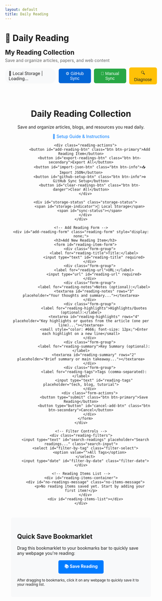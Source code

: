 ```yaml
---
layout: default
title: Daily Reading
---
```


# 📖 Daily Reading

<div style="display: flex; justify-content: space-between; align-items: center; margin-bottom: 20px; flex-wrap: wrap; gap: 10px;">
    <div>
        <h2 style="margin: 0;">My Reading Collection</h2>
        <p style="margin: 5px 0; color: #666;">Save and organize articles, papers, and web content</p>
    </div>
    <div style="display: flex; gap: 10px; align-items: center;">
        <div style="padding: 8px 12px; background: #f8f9fa; border-radius: 20px; font-size: 14px;">
            <span id="storage-indicator">📱 Local Storage</span> | 
            <span id="sync-status">Loading...</span>
        </div>
        <button id="github-setup-btn" style="
            padding: 8px 16px;
            background: #0366d6;
            color: white;
            border: none;
            border-radius: 6px;
            cursor: pointer;
            font-size: 14px;
        ">⚙️ GitHub Sync</button>
        <button id="manual-sync-btn" style="
            padding: 8px 16px;
            background: #28a745;
            color: white;
            border: none;
            border-radius: 6px;
            cursor: pointer;
            font-size: 14px;
        ">🔄 Manual Sync</button>
        <button id="diagnose-btn" style="
            padding: 8px 16px;
            background: #ffc107;
            color: #212529;
            border: none;
            border-radius: 6px;
            cursor: pointer;
            font-size: 14px;
        ">🔍 Diagnose</button>
    </div>
</div>

<!-- Diagnostic Panel -->
<div id="diagnostic-panel" style="
    display: none;
    background: #f8f9fa;
    border: 1px solid #dee2e6;
    border-radius: 8px;
    padding: 20px;
    margin-bottom: 20px;
">
    <h3 style="margin-top: 0;">🔍 GitHub Sync Diagnostics</h3>
    <div id="diagnostic-results"></div>
    <div style="margin-top: 15px;">
        <button onclick="runDiagnostics()" style="
            padding: 10px 20px;
            background: #007bff;
            color: white;
            border: none;
            border-radius: 6px;
            cursor: pointer;
            margin-right: 10px;
        ">Run Diagnostics</button>
        <button onclick="createDataDirectory()" style="
            padding: 10px 20px;
            background: #28a745;
            color: white;
            border: none;
            border-radius: 6px;
            cursor: pointer;
            margin-right: 10px;
        ">Create _data Directory</button>
        <button onclick="forceSyncToGitHub()" style="
            padding: 10px 20px;
            background: #fd7e14;
            color: white;
            border: none;
            border-radius: 6px;
            cursor: pointer;
        ">Force Sync to GitHub</button>
    </div>
</div>

<div class="daily-reading-container">
    <div class="reading-header">
        <h1>Daily Reading Collection</h1>
        <p>Save and organize articles, blogs, and resources you read daily.</p>
        <p><a href="/daily-reading-setup/" style="color: #007bff; text-decoration: none;">📖 Setup Guide & Instructions</a></p>
        
        <div class="reading-actions">
            <button id="add-reading-btn" class="btn btn-primary">Add Reading Item</button>
            <button id="export-readings-btn" class="btn btn-secondary">Export All</button>
            <button id="import-json-btn" class="btn btn-info">📥 Import JSON</button>
            <button id="github-setup-btn" class="btn btn-info">⚙️ GitHub Sync Setup</button>
            <button id="clear-readings-btn" class="btn btn-danger">Clear All</button>
        </div>
        
        <div id="storage-status" class="storage-status">
            <span id="storage-indicator">📱 Local Storage</span>
            <span id="sync-status"></span>
        </div>
    </div>

    <!-- Add Reading Form -->
    <div id="add-reading-form" class="reading-form" style="display: none;">
        <h3>Add New Reading Item</h3>
        <form id="reading-item-form">
            <div class="form-group">
                <label for="reading-title">Title:</label>
                <input type="text" id="reading-title" required>
            </div>
            <div class="form-group">
                <label for="reading-url">URL:</label>
                <input type="url" id="reading-url" required>
            </div>
            <div class="form-group">
                <label for="reading-notes">Notes (optional):</label>
                <textarea id="reading-notes" rows="3" placeholder="Your thoughts and summary..."></textarea>
            </div>
            <div class="form-group">
                <label for="reading-highlights">Highlights/Quotes (optional):</label>
                <textarea id="reading-highlights" rows="4" placeholder="Key highlights or quotes from the article (one per line)..."></textarea>
                <small style="color: #666; font-size: 12px;">Enter each highlight on a new line</small>
            </div>
            <div class="form-group">
                <label for="reading-summary">Key Summary (optional):</label>
                <textarea id="reading-summary" rows="2" placeholder="Brief summary or main takeaway..."></textarea>
            </div>
            <div class="form-group">
                <label for="reading-tags">Tags (comma-separated):</label>
                <input type="text" id="reading-tags" placeholder="tech, blog, tutorial">
            </div>
            <div class="form-actions">
                <button type="submit" class="btn btn-primary">Save Reading</button>
                <button type="button" id="cancel-add-btn" class="btn btn-secondary">Cancel</button>
            </div>
        </form>
    </div>

    <!-- Filter Controls -->
    <div class="reading-filters">
        <input type="text" id="search-readings" placeholder="Search readings..." class="search-input">
        <select id="filter-by-tag" class="filter-select">
            <option value="">All Tags</option>
        </select>
        <input type="date" id="filter-by-date" class="filter-date">
    </div>

    <!-- Reading Items List -->
    <div id="reading-items-container">
        <div id="no-readings-message" class="no-items-message">
            <p>No reading items saved yet. Start by adding your first item!</p>
        </div>
        <div id="reading-items-list"></div>
    </div>
</div>

<!-- Bookmarklet Instructions -->
<div class="bookmarklet-section">
    <h2>Quick Save Bookmarklet</h2>
    <p>Drag this bookmarklet to your bookmarks bar to quickly save any webpage you're reading:</p>
    <div class="bookmarklet-container">
        <a href="javascript:(function(){var title=document.title;var url=window.location.href;var selectedText=window.getSelection().toString();var notes=selectedText||'';var blogUrl='{{ site.url }}{{ site.baseurl }}/daily-reading/';var data={title:title,url:url,notes:notes,timestamp:new Date().toISOString()};localStorage.setItem('pendingReading',JSON.stringify(data));alert('Reading item saved! Visit '+blogUrl+' to manage your readings.');})();" class="bookmarklet">📚 Save Reading</a>
    </div>
    <p><small>After dragging to bookmarks, click it on any webpage to quickly save it to your reading list.</small></p>
</div>

<style>
.daily-reading-container {
    max-width: 800px;
    margin: 0 auto;
    padding: 20px;
}

.reading-header {
    text-align: center;
    margin-bottom: 30px;
}

.reading-actions {
    margin: 20px 0;
}

.btn {
    padding: 10px 20px;
    border: none;
    border-radius: 5px;
    cursor: pointer;
    margin: 0 5px;
    text-decoration: none;
    display: inline-block;
}

.btn-primary {
    background-color: #007bff;
    color: white;
}

.btn-secondary {
    background-color: #6c757d;
    color: white;
}

.btn-danger {
    background-color: #dc3545;
    color: white;
}

.btn-info {
    background-color: #17a2b8;
    color: white;
}

.btn:hover {
    opacity: 0.8;
}

.reading-form {
    background: #f8f9fa;
    padding: 20px;
    border-radius: 5px;
    margin: 20px 0;
}

.form-group {
    margin-bottom: 15px;
}

.form-group label {
    display: block;
    margin-bottom: 5px;
    font-weight: bold;
}

.form-group input,
.form-group textarea {
    width: 100%;
    padding: 8px 12px;
    border: 1px solid #ddd;
    border-radius: 4px;
    box-sizing: border-box;
}

.form-actions {
    margin-top: 20px;
}

.reading-filters {
    display: flex;
    gap: 10px;
    margin: 20px 0;
    flex-wrap: wrap;
}

.search-input,
.filter-select,
.filter-date {
    padding: 8px 12px;
    border: 1px solid #ddd;
    border-radius: 4px;
    flex: 1;
    min-width: 200px;
}

.reading-item {
    background: white;
    border: 1px solid #ddd;
    border-radius: 5px;
    padding: 20px;
    margin: 15px 0;
    box-shadow: 0 2px 4px rgba(0,0,0,0.1);
}

.reading-item-header {
    display: flex;
    justify-content: between;
    align-items: flex-start;
    margin-bottom: 10px;
}

.reading-item-title {
    margin: 0 0 5px 0;
    color: #007bff;
}

.reading-item-url {
    color: #666;
    font-size: 0.9em;
    word-break: break-all;
}

.reading-item-meta {
    display: flex;
    justify-content: space-between;
    align-items: center;
    margin: 10px 0;
    font-size: 0.9em;
    color: #666;
}

.reading-item-notes {
    margin: 10px 0;
    padding: 10px;
    background: #f8f9fa;
    border-radius: 4px;
    font-style: italic;
}

.reading-item-summary {
    margin: 10px 0;
    padding: 10px;
    background: #e3f2fd;
    border-radius: 4px;
    border-left: 4px solid #2196f3;
}

.reading-item-highlights {
    margin: 10px 0;
    padding: 10px;
    background: #fff3e0;
    border-radius: 4px;
    border-left: 4px solid #ff9800;
}

.reading-item-highlights ul {
    margin: 8px 0 0 0;
    padding-left: 20px;
}

.reading-item-highlights li {
    margin: 6px 0;
    line-height: 1.4;
}

.reading-item-tags {
    margin: 10px 0;
}

.tag {
    display: inline-block;
    background: #e9ecef;
    color: #495057;
    padding: 2px 8px;
    border-radius: 12px;
    font-size: 0.8em;
    margin: 2px;
}

.reading-item-actions {
    text-align: right;
    margin-top: 10px;
}

.btn-small {
    padding: 5px 10px;
    font-size: 0.8em;
}

.no-items-message {
    text-align: center;
    color: #666;
    font-style: italic;
    margin: 40px 0;
}

.bookmarklet-section {
    margin-top: 40px;
    padding: 20px;
    background: #f8f9fa;
    border-radius: 5px;
}

.bookmarklet-container {
    text-align: center;
    margin: 15px 0;
}

.bookmarklet {
    display: inline-block;
    background: #007bff;
    color: white;
    padding: 10px 20px;
    text-decoration: none;
    border-radius: 5px;
    font-weight: bold;
}

.bookmarklet:hover {
    background: #0056b3;
    color: white;
}

.storage-status {
    text-align: center;
    margin: 15px 0;
    padding: 10px;
    background: #f8f9fa;
    border-radius: 5px;
    font-size: 0.9em;
}

.storage-status #storage-indicator {
    font-weight: bold;
    margin-right: 10px;
}

.storage-status #sync-status {
    color: #666;
    font-style: italic;
}

@media (max-width: 768px) {
    .reading-filters {
        flex-direction: column;
    }
    
    .search-input,
    .filter-select,
    .filter-date {
        min-width: auto;
    }
    
    .reading-item-header {
        flex-direction: column;
    }
    
    .reading-item-meta {
        flex-direction: column;
        align-items: flex-start;
        gap: 5px;
    }
}
</style>

<script src="{{ '/assets/js/github-storage.js' | relative_url }}"></script>

<script>
class DailyReadingManager {
    constructor() {
        this.storageKey = 'dailyReadings';
        this.init();
    }

    init() {
        this.loadReadings();
        this.attachEventListeners();
        this.loadPendingReading();
        this.updateTagFilter();
    }

    attachEventListeners() {
        document.getElementById('add-reading-btn').addEventListener('click', () => this.showAddForm());
        document.getElementById('cancel-add-btn').addEventListener('click', () => this.hideAddForm());
        document.getElementById('reading-item-form').addEventListener('submit', (e) => this.handleAddReading(e));
        document.getElementById('export-readings-btn').addEventListener('click', () => this.exportReadings());
        document.getElementById('import-json-btn').addEventListener('click', () => this.showImportModal());
        document.getElementById('clear-readings-btn').addEventListener('click', () => this.clearReadings());
        
        document.getElementById('search-readings').addEventListener('input', () => this.filterReadings());
        document.getElementById('filter-by-tag').addEventListener('change', () => this.filterReadings());
        document.getElementById('filter-by-date').addEventListener('change', () => this.filterReadings());
    }

    showAddForm() {
        document.getElementById('add-reading-form').style.display = 'block';
        document.getElementById('reading-title').focus();
    }

    hideAddForm() {
        document.getElementById('add-reading-form').style.display = 'none';
        this.clearForm();
    }

    clearForm() {
        document.getElementById('reading-item-form').reset();
        document.getElementById('reading-highlights').value = '';
        document.getElementById('reading-summary').value = '';
    }

    handleAddReading(e) {
        e.preventDefault();
        
        const title = document.getElementById('reading-title').value;
        const url = document.getElementById('reading-url').value;
        const notes = document.getElementById('reading-notes').value;
        const highlightsText = document.getElementById('reading-highlights').value;
        const summary = document.getElementById('reading-summary').value;
        const tags = document.getElementById('reading-tags').value
            .split(',')
            .map(tag => tag.trim())
            .filter(tag => tag.length > 0);

        // Process highlights - split by lines and clean up
        const highlights = highlightsText
            .split('\n')
            .map(line => line.trim())
            .filter(line => line.length > 0);

        const reading = {
            id: Date.now().toString() + Math.random().toString(36).substr(2, 9),
            title,
            url,
            notes,
            highlights,
            summary,
            tags,
            timestamp: new Date().toISOString(),
            date: new Date().toLocaleDateString('en-US', { 
                year: 'numeric', 
                month: 'short', 
                day: 'numeric',
                hour: 'numeric',
                minute: '2-digit'
            }),
            dateAdded: new Date().toLocaleDateString()
        };

        this.addReading(reading);
        this.hideAddForm();
    }

    addReading(reading) {
        const readings = this.getReadings();
        readings.unshift(reading);
        this.saveReadings(readings);
        this.loadReadings();
        this.updateTagFilter();
    }

    getReadings() {
        const stored = localStorage.getItem(this.storageKey);
        return stored ? JSON.parse(stored) : [];
    }

    saveReadings(readings) {
        localStorage.setItem(this.storageKey, JSON.stringify(readings));
    }

    loadReadings() {
        const readings = this.getReadings();
        this.displayReadings(readings);
    }

    loadPendingReading() {
        const pending = localStorage.getItem('pendingReading');
        if (pending) {
            const reading = JSON.parse(pending);
            document.getElementById('reading-title').value = reading.title || '';
            document.getElementById('reading-url').value = reading.url || '';
            document.getElementById('reading-notes').value = reading.notes || '';
            this.showAddForm();
            localStorage.removeItem('pendingReading');
        }
    }

    displayReadings(readings) {
        const container = document.getElementById('reading-items-list');
        const noItemsMsg = document.getElementById('no-readings-message');
        
        if (readings.length === 0) {
            container.innerHTML = '';
            noItemsMsg.style.display = 'block';
            return;
        }

        noItemsMsg.style.display = 'none';
        container.innerHTML = readings.map(reading => this.createReadingItemHTML(reading)).join('');
        
        // Attach delete event listeners
        readings.forEach(reading => {
            const deleteBtn = document.getElementById(`delete-${reading.id}`);
            if (deleteBtn) {
                deleteBtn.addEventListener('click', () => this.deleteReading(reading.id));
            }
        });
    }

    createReadingItemHTML(reading) {
        const tagsHTML = reading.tags && reading.tags.length > 0 ? 
            reading.tags.map(tag => `<span class="tag">${tag}</span>`).join('') : '';
            
        const notesHTML = reading.notes ? 
            `<div class="reading-item-notes">
                <strong>Notes:</strong> ${reading.notes}
            </div>` : '';
            
        const summaryHTML = reading.summary ? 
            `<div class="reading-item-summary">
                <strong>Summary:</strong> ${reading.summary}
            </div>` : '';
            
        const highlightsHTML = reading.highlights && reading.highlights.length > 0 ? 
            `<div class="reading-item-highlights">
                <strong>Key Highlights:</strong>
                <ul>
                    ${reading.highlights.map(highlight => `<li>${highlight}</li>`).join('')}
                </ul>
            </div>` : '';
        
        return `
            <div class="reading-item">
                <div class="reading-item-header">
                    <div>
                        <h3 class="reading-item-title">
                            <a href="${reading.url}" target="_blank">${reading.title}</a>
                        </h3>
                        <div class="reading-item-url">${reading.url}</div>
                    </div>
                </div>
                <div class="reading-item-meta">
                    <span>Added: ${reading.date || reading.dateAdded}</span>
                    <span>${new Date(reading.timestamp).toLocaleString()}</span>
                </div>
                ${summaryHTML}
                ${notesHTML}
                ${highlightsHTML}
                <div class="reading-item-tags">${tagsHTML}</div>
                <div class="reading-item-actions">
                    <button id="delete-${reading.id}" class="btn btn-danger btn-small">Delete</button>
                </div>
            </div>
        `;
    }

    deleteReading(id) {
        if (confirm('Are you sure you want to delete this reading item?')) {
            const readings = this.getReadings().filter(reading => reading.id !== id);
            this.saveReadings(readings);
            this.loadReadings();
            this.updateTagFilter();
        }
    }

    updateTagFilter() {
        const readings = this.getReadings();
        const allTags = [...new Set(readings.flatMap(reading => reading.tags))].sort();
        
        const tagFilter = document.getElementById('filter-by-tag');
        const currentValue = tagFilter.value;
        
        tagFilter.innerHTML = '<option value="">All Tags</option>' + 
            allTags.map(tag => `<option value="${tag}">${tag}</option>`).join('');
        
        tagFilter.value = currentValue;
    }

    filterReadings() {
        const searchTerm = document.getElementById('search-readings').value.toLowerCase();
        const selectedTag = document.getElementById('filter-by-tag').value;
        const selectedDate = document.getElementById('filter-by-date').value;
        
        const readings = this.getReadings();
        const filtered = readings.filter(reading => {
            const matchesSearch = !searchTerm || 
                reading.title.toLowerCase().includes(searchTerm) ||
                (reading.notes && reading.notes.toLowerCase().includes(searchTerm)) ||
                (reading.summary && reading.summary.toLowerCase().includes(searchTerm)) ||
                (reading.highlights && reading.highlights.some(h => h.toLowerCase().includes(searchTerm))) ||
                reading.url.toLowerCase().includes(searchTerm);
            
            const matchesTag = !selectedTag || (reading.tags && reading.tags.includes(selectedTag));
            
            const matchesDate = !selectedDate || reading.dateAdded === new Date(selectedDate).toLocaleDateString();
            
            return matchesSearch && matchesTag && matchesDate;
        });
        
        this.displayReadings(filtered);
    }

    exportReadings() {
        const readings = this.getReadings();
        const dataStr = JSON.stringify(readings, null, 2);
        const dataBlob = new Blob([dataStr], {type: 'application/json'});
        
        const link = document.createElement('a');
        link.href = URL.createObjectURL(dataBlob);
        link.download = `daily-readings-${new Date().toISOString().split('T')[0]}.json`;
        link.click();
        
        // Also show a sample of the exported format
        console.log('Exported format sample:', readings.slice(0, 2));
    }

    clearReadings() {
        if (confirm('Are you sure you want to clear all reading items? This cannot be undone.')) {
            localStorage.removeItem(this.storageKey);
            this.loadReadings();
            this.updateTagFilter();
        }
    }

    showImportModal() {
        const modal = document.createElement('div');
        modal.id = 'import-modal';
        modal.style.cssText = `
            position: fixed;
            top: 0;
            left: 0;
            width: 100%;
            height: 100%;
            background-color: rgba(0, 0, 0, 0.7);
            z-index: 999999;
            display: flex;
            justify-content: center;
            align-items: center;
        `;
        
        modal.innerHTML = `
            <div style="
                background: white;
                border-radius: 12px;
                padding: 30px;
                max-width: 700px;
                width: 90%;
                max-height: 80vh;
                overflow-y: auto;
            ">
                <h2>📥 Import Reading Data</h2>
                <p>Import readings from JSON format (supports article summarizer exports and our export format).</p>
                
                <div style="margin: 20px 0;">
                    <label style="display: block; margin-bottom: 10px; font-weight: bold;">
                        Select JSON file or paste JSON data:
                    </label>
                    <input type="file" id="import-file" accept=".json" style="margin-bottom: 10px;">
                    <textarea id="import-text" rows="10" placeholder="Or paste JSON data here..." style="
                        width: 100%;
                        padding: 12px;
                        border: 2px solid #ddd;
                        border-radius: 8px;
                        font-family: monospace;
                        font-size: 12px;
                    "></textarea>
                </div>
                
                <div style="margin: 20px 0;">
                    <label style="display: flex; align-items: center; margin-bottom: 10px;">
                        <input type="checkbox" id="merge-readings" checked style="margin-right: 8px;">
                        Merge with existing readings (unchecked = replace all)
                    </label>
                </div>
                
                <div style="display: flex; gap: 10px; justify-content: flex-end;">
                    <button onclick="closeImportModal()" style="
                        padding: 12px 24px;
                        border: 2px solid #6c757d;
                        background: white;
                        color: #6c757d;
                        border-radius: 8px;
                        cursor: pointer;
                    ">Cancel</button>
                    <button onclick="processImport()" style="
                        padding: 12px 24px;
                        border: 2px solid #28a745;
                        background: #28a745;
                        color: white;
                        border-radius: 8px;
                        cursor: pointer;
                    ">📥 Import</button>
                </div>
            </div>
        `;
        
        document.body.appendChild(modal);
        
        // File input handler
        document.getElementById('import-file').addEventListener('change', (e) => {
            const file = e.target.files[0];
            if (file) {
                const reader = new FileReader();
                reader.onload = (e) => {
                    document.getElementById('import-text').value = e.target.result;
                };
                reader.readAsText(file);
            }
        });
    }

    importReadings(jsonData, merge = true) {
        try {
            const data = JSON.parse(jsonData);
            let readings = [];
            
            if (Array.isArray(data)) {
                // Process each item in the array
                readings = data.map(item => this.convertToReadingFormat(item));
            } else {
                // Single item
                readings = [this.convertToReadingFormat(data)];
            }
            
            // Filter out invalid readings
            readings = readings.filter(reading => reading.title && reading.url);
            
            if (merge) {
                const existingReadings = this.getReadings();
                // Merge, avoiding duplicates based on URL
                const existingUrls = new Set(existingReadings.map(r => r.url));
                const newReadings = readings.filter(r => !existingUrls.has(r.url));
                readings = [...newReadings, ...existingReadings];
            }
            
            this.saveReadings(readings);
            this.loadReadings();
            this.updateTagFilter();
            
            return readings.length;
        } catch (error) {
            console.error('Import error:', error);
            throw new Error('Invalid JSON format');
        }
    }

    convertToReadingFormat(item) {
        // Handle different input formats
        const reading = {
            id: item.id || (Date.now().toString() + Math.random().toString(36).substr(2, 9)),
            title: item.title || '',
            url: item.url || '',
            timestamp: item.timestamp || new Date().toISOString(),
            dateAdded: item.dateAdded || item.date || new Date().toLocaleDateString(),
            date: item.date || new Date().toLocaleDateString('en-US', { 
                year: 'numeric', 
                month: 'short', 
                day: 'numeric',
                hour: 'numeric',
                minute: '2-digit'
            }),
            tags: item.tags || [],
            notes: item.notes || '',
            summary: item.summary || item.highlight || '',
            highlights: item.highlights || [],
            domain: item.domain || (item.url ? new URL(item.url).hostname : ''),
            favicon: item.favicon || ''
        };
        
        // Handle article summarizer format
        if (item.highlights && Array.isArray(item.highlights)) {
            reading.highlights = item.highlights;
        }
        
        return reading;
    }
}

// GitHub Setup Modal
function showGitHubSetup() {
    const modal = document.createElement('div');
    modal.id = 'github-setup-modal';
    modal.style.cssText = `
        position: fixed;
        top: 0;
        left: 0;
        width: 100%;
        height: 100%;
        background-color: rgba(0, 0, 0, 0.7);
        z-index: 999999;
        display: flex;
        justify-content: center;
        align-items: center;
    `;
    
    modal.innerHTML = `
        <div style="
            background: white;
            border-radius: 12px;
            padding: 30px;
            max-width: 600px;
            width: 90%;
            max-height: 80vh;
            overflow-y: auto;
        ">
            <h2>🔄 GitHub Sync Setup</h2>
            <p>Enable GitHub sync to store your readings in your repository and access them from any device.</p>
            
            <div style="margin: 20px 0; padding: 15px; background: #e3f2fd; border-radius: 8px;">
                <h4>Benefits:</h4>
                <ul>
                    <li>✅ Cross-device synchronization</li>
                    <li>✅ Permanent storage (never lost)</li>
                    <li>✅ Version history and backup</li>
                    <li>✅ Share readings with others</li>
                </ul>
            </div>
            
            <div style="margin: 20px 0;">
                <h4>Step 1: Create GitHub Personal Access Token</h4>
                <ol>
                    <li>Go to <a href="https://github.com/settings/tokens" target="_blank">GitHub Settings → Personal Access Tokens</a></li>
                    <li>Click "Generate new token (classic)"</li>
                    <li>Name: "Daily Reading Blog"</li>
                    <li>Scopes: Check <strong>"repo"</strong> (Full control of private repositories)</li>
                    <li>Click "Generate token" and copy it</li>
                </ol>
            </div>
            
            <div style="margin: 20px 0;">
                <h4>Step 2: Enter Token</h4>
                <input type="password" id="github-token-input" placeholder="Paste your GitHub token here..." style="
                    width: 100%;
                    padding: 12px;
                    border: 2px solid #ddd;
                    border-radius: 8px;
                    margin-bottom: 10px;
                ">
                <small style="color: #666;">Your token will be stored securely in your browser.</small>
            </div>
            
            <div style="display: flex; gap: 10px; justify-content: flex-end;">
                <button onclick="closeGitHubSetup()" style="
                    padding: 12px 24px;
                    border: 2px solid #6c757d;
                    background: white;
                    color: #6c757d;
                    border-radius: 8px;
                    cursor: pointer;
                ">Cancel</button>
                <button onclick="saveGitHubToken()" style="
                    padding: 12px 24px;
                    border: 2px solid #28a745;
                    background: #28a745;
                    color: white;
                    border-radius: 8px;
                    cursor: pointer;
                ">💾 Enable GitHub Sync</button>
            </div>
            
            <div style="margin-top: 20px; padding: 15px; background: #fff3cd; border-radius: 8px;">
                <strong>Security Note:</strong> Your token is stored only in your browser's localStorage and is used exclusively to save reading data to your GitHub repository.
            </div>
        </div>
    `;
    
    document.body.appendChild(modal);
}

function closeGitHubSetup() {
    const modal = document.getElementById('github-setup-modal');
    if (modal) modal.remove();
}

function saveGitHubToken() {
    const token = document.getElementById('github-token-input').value.trim();
    if (!token) {
        alert('Please enter a valid GitHub token');
        return;
    }
    
    localStorage.setItem('github_token', token);
    closeGitHubSetup();
    
    // Reinitialize with GitHub storage
    initializeReadingManager();
    alert('✅ GitHub sync enabled! Your readings will now be saved to your repository.');
}

// Enhanced Reading Manager with GitHub Integration
class EnhancedReadingManager extends DailyReadingManager {
    constructor(useGitHub = false) {
        super();
        this.useGitHub = useGitHub;
        this.github = null;
        this.lastSyncTime = null;
        
        if (useGitHub) {
            this.initGitHub();
        }
    }
    
    initGitHub() {
        const token = localStorage.getItem('github_token');
        if (token) {
            this.github = new GitHubStorage({
                owner: 'JKevinXu',
                repo: 'github-blog',
                token: token,
                branch: 'main',
                filePath: '_data/readings.json'
            });
            this.updateStorageStatus('☁️ GitHub Sync', 'Connected');
        }
    }
    
    updateStorageStatus(indicator, status) {
        const indicatorEl = document.getElementById('storage-indicator');
        const statusEl = document.getElementById('sync-status');
        if (indicatorEl) indicatorEl.textContent = indicator;
        if (statusEl) statusEl.textContent = status;
    }
    
    async init() {
        if (this.github) {
            try {
                this.updateStorageStatus('☁️ GitHub Sync', 'Initializing...');
                await this.github.init();
                await this.syncWithGitHub();
                this.updateStorageStatus('☁️ GitHub Sync', 'Synced successfully');
            } catch (error) {
                console.error('GitHub init failed:', error);
                this.updateStorageStatus('📱 Local Storage', 'GitHub sync failed, using local storage');
                this.useGitHub = false;
                this.github = null;
                this.showSyncError(error);
            }
        } else {
            this.updateStorageStatus('📱 Local Storage', 'Not synced');
        }
        
        super.init();
        this.attachGitHubEventListeners();
    }
    
    showSyncError(error) {
        const errorDiv = document.createElement('div');
        errorDiv.style.cssText = `
            background: #f8d7da;
            border: 1px solid #f5c6cb;
            color: #721c24;
            padding: 12px;
            border-radius: 4px;
            margin-bottom: 20px;
        `;
        errorDiv.innerHTML = `
            <strong>GitHub Sync Error:</strong> ${error.message || error.toString()}
            <br><small>Click "🔍 Diagnose" to troubleshoot the issue.</small>
        `;
        
        const container = document.getElementById('reading-container');
        if (container) {
            container.parentNode.insertBefore(errorDiv, container);
        }
    }
    
    attachGitHubEventListeners() {
        const githubSetupBtn = document.getElementById('github-setup-btn');
        const manualSyncBtn = document.getElementById('manual-sync-btn');
        const diagnoseBtn = document.getElementById('diagnose-btn');
        
        if (githubSetupBtn) {
            githubSetupBtn.addEventListener('click', () => {
                if (this.github) {
                    if (confirm('GitHub sync is already enabled. Do you want to reconfigure?')) {
                        showGitHubSetup();
                    }
                } else {
                    showGitHubSetup();
                }
            });
        }
        
        if (manualSyncBtn) {
            manualSyncBtn.addEventListener('click', async () => {
                if (this.github) {
                    await this.manualSync();
                } else {
                    alert('GitHub sync is not configured. Click "⚙️ GitHub Sync" to set it up.');
                }
            });
        }
        
        if (diagnoseBtn) {
            diagnoseBtn.addEventListener('click', () => {
                this.showDiagnosticPanel();
            });
        }
    }
    
    showDiagnosticPanel() {
        const panel = document.getElementById('diagnostic-panel');
        if (panel) {
            panel.style.display = panel.style.display === 'none' ? 'block' : 'none';
        }
    }
    
    async manualSync() {
        try {
            this.updateStorageStatus('☁️ GitHub Sync', 'Manual sync...');
            await this.syncWithGitHub();
            this.updateStorageStatus('☁️ GitHub Sync', `Manual sync completed: ${new Date().toLocaleTimeString()}`);
            alert('✅ Manual sync completed successfully!');
        } catch (error) {
            console.error('Manual sync failed:', error);
            this.updateStorageStatus('☁️ GitHub Sync', 'Manual sync failed');
            alert(`❌ Manual sync failed: ${error.message}`);
        }
    }
    
    async syncWithGitHub() {
        if (!this.github) return this.getReadings();
        
        try {
            this.updateStorageStatus('☁️ GitHub Sync', 'Syncing...');
            const githubReadings = await this.github.getReadings();
            const localReadings = this.getReadings();
            
            // Merge readings
            const merged = this.mergeReadings(githubReadings, localReadings);
            
            // Update both storages
            this.saveReadings(merged);
            if (merged.length !== githubReadings.length) {
                await this.github.saveReadings(merged, 'Sync local readings');
            }
            
            this.lastSyncTime = new Date().toLocaleTimeString();
            this.updateStorageStatus('☁️ GitHub Sync', `Last synced: ${this.lastSyncTime}`);
            return merged;
        } catch (error) {
            console.error('GitHub sync failed:', error);
            this.updateStorageStatus('☁️ GitHub Sync', 'Sync failed');
            throw error;
        }
    }
    
    mergeReadings(githubReadings, localReadings) {
        const allReadings = [...githubReadings];
        
        localReadings.forEach(localReading => {
            const exists = allReadings.find(r => r.id === localReading.id || 
                (r.url === localReading.url && r.title === localReading.title));
            if (!exists) {
                allReadings.push(localReading);
            }
        });
        
        return allReadings.sort((a, b) => new Date(b.timestamp) - new Date(a.timestamp));
    }
    
    async addReading(reading) {
        super.addReading(reading);
        
        if (this.github) {
            try {
                this.updateStorageStatus('☁️ GitHub Sync', 'Saving...');
                await this.github.addReading(reading);
                this.updateStorageStatus('☁️ GitHub Sync', `Saved: ${new Date().toLocaleTimeString()}`);
            } catch (error) {
                console.error('Failed to save to GitHub:', error);
                this.updateStorageStatus('☁️ GitHub Sync', 'Save failed - stored locally');
                alert(`⚠️ Saved locally but failed to sync to GitHub: ${error.message}`);
            }
        }
    }
    
    async deleteReading(id) {
        super.deleteReading(id);
        
        if (this.github) {
            try {
                this.updateStorageStatus('☁️ GitHub Sync', 'Deleting...');
                await this.github.deleteReading(id);
                this.updateStorageStatus('☁️ GitHub Sync', `Updated: ${new Date().toLocaleTimeString()}`);
            } catch (error) {
                console.error('Failed to delete from GitHub:', error);
                this.updateStorageStatus('☁️ GitHub Sync', 'Delete failed - removed locally');
                alert(`⚠️ Deleted locally but failed to sync to GitHub: ${error.message}`);
            }
        }
    }
}

// Diagnostic functions
async function runDiagnostics() {
    const results = document.getElementById('diagnostic-results');
    results.innerHTML = '<div>🔍 Running diagnostics...</div>';
    
    const diagnostics = [];
    
    // Check localStorage
    const hasToken = !!localStorage.getItem('github_token');
    const localReadings = JSON.parse(localStorage.getItem('dailyReadings') || '[]');
    
    diagnostics.push({
        name: 'GitHub Token',
        status: hasToken ? 'OK' : 'MISSING',
        detail: hasToken ? 'Token found in localStorage' : 'No GitHub token configured'
    });
    
    diagnostics.push({
        name: 'Local Readings',
        status: localReadings.length > 0 ? 'OK' : 'EMPTY',
        detail: `${localReadings.length} readings in localStorage`
    });
    
    // Check GitHub API if token exists
    if (hasToken) {
        const token = localStorage.getItem('github_token');
        
        try {
            // Test GitHub API access
            const response = await fetch('https://api.github.com/user', {
                headers: { 'Authorization': `token ${token}` }
            });
            
            if (response.ok) {
                const user = await response.json();
                diagnostics.push({
                    name: 'GitHub API Access',
                    status: 'OK',
                    detail: `Connected as ${user.login}`
                });
            } else {
                diagnostics.push({
                    name: 'GitHub API Access',
                    status: 'ERROR',
                    detail: `HTTP ${response.status}: ${response.statusText}`
                });
            }
        } catch (error) {
            diagnostics.push({
                name: 'GitHub API Access',
                status: 'ERROR',
                detail: error.message
            });
        }
        
        try {
            // Check repository access
            const repoResponse = await fetch('https://api.github.com/repos/JKevinXu/github-blog', {
                headers: { 'Authorization': `token ${token}` }
            });
            
            if (repoResponse.ok) {
                diagnostics.push({
                    name: 'Repository Access',
                    status: 'OK',
                    detail: 'Can access github-blog repository'
                });
            } else {
                diagnostics.push({
                    name: 'Repository Access',
                    status: 'ERROR',
                    detail: `HTTP ${repoResponse.status}: ${repoResponse.statusText}`
                });
            }
        } catch (error) {
            diagnostics.push({
                name: 'Repository Access',
                status: 'ERROR',
                detail: error.message
            });
        }
        
        try {
            // Check _data directory and readings.json file
            const fileResponse = await fetch('https://api.github.com/repos/JKevinXu/github-blog/contents/_data/readings.json', {
                headers: { 'Authorization': `token ${token}` }
            });
            
            if (fileResponse.ok) {
                const fileData = await fileResponse.json();
                const content = JSON.parse(atob(fileData.content));
                diagnostics.push({
                    name: 'Readings File',
                    status: 'OK',
                    detail: `File exists with ${content.length} readings`
                });
            } else if (fileResponse.status === 404) {
                diagnostics.push({
                    name: 'Readings File',
                    status: 'MISSING',
                    detail: 'File does not exist - will be created on first sync'
                });
            } else {
                diagnostics.push({
                    name: 'Readings File',
                    status: 'ERROR',
                    detail: `HTTP ${fileResponse.status}: ${fileResponse.statusText}`
                });
            }
        } catch (error) {
            diagnostics.push({
                name: 'Readings File',
                status: 'ERROR',
                detail: error.message
            });
        }
    }
    
    // Display results
    let html = '<div style="font-family: monospace; font-size: 14px;">';
    diagnostics.forEach(d => {
        const statusColor = d.status === 'OK' ? '#28a745' : 
                           d.status === 'MISSING' ? '#ffc107' : '#dc3545';
        html += `
            <div style="margin-bottom: 10px; padding: 8px; border-left: 4px solid ${statusColor}; background: #f8f9fa;">
                <strong>${d.name}:</strong> 
                <span style="color: ${statusColor};">${d.status}</span>
                <br><small style="color: #666;">${d.detail}</small>
            </div>
        `;
    });
    html += '</div>';
    
    results.innerHTML = html;
}

async function createDataDirectory() {
    const token = localStorage.getItem('github_token');
    if (!token) {
        alert('Please set up GitHub token first');
        return;
    }
    
    try {
        // Create _data directory by creating a readings.json file
        const response = await fetch('https://api.github.com/repos/JKevinXu/github-blog/contents/_data/readings.json', {
            method: 'PUT',
            headers: {
                'Authorization': `token ${token}`,
                'Content-Type': 'application/json'
            },
            body: JSON.stringify({
                message: 'Initialize daily readings data file',
                content: btoa(JSON.stringify([], null, 2))
            })
        });
        
        if (response.ok) {
            alert('✅ Successfully created _data directory and readings.json file!');
            runDiagnostics();
        } else {
            const error = await response.text();
            alert(`❌ Failed to create file: ${error}`);
        }
    } catch (error) {
        alert(`❌ Error: ${error.message}`);
    }
}

async function forceSyncToGitHub() {
    const token = localStorage.getItem('github_token');
    if (!token) {
        alert('Please set up GitHub token first');
        return;
    }
    
    const localReadings = JSON.parse(localStorage.getItem('dailyReadings') || '[]');
    if (localReadings.length === 0) {
        alert('No local readings to sync');
        return;
    }
    
    try {
        // Get current SHA if file exists
        let sha = null;
        const checkResponse = await fetch('https://api.github.com/repos/JKevinXu/github-blog/contents/_data/readings.json', {
            headers: { 'Authorization': `token ${token}` }
        });
        
        if (checkResponse.ok) {
            const fileData = await checkResponse.json();
            sha = fileData.sha;
        }
        
        // Upload readings
        const body = {
            message: `Force sync ${localReadings.length} readings from local storage`,
            content: btoa(JSON.stringify(localReadings, null, 2))
        };
        
        if (sha) {
            body.sha = sha;
        }
        
        const response = await fetch('https://api.github.com/repos/JKevinXu/github-blog/contents/_data/readings.json', {
            method: 'PUT',
            headers: {
                'Authorization': `token ${token}`,
                'Content-Type': 'application/json'
            },
            body: JSON.stringify(body)
        });
        
        if (response.ok) {
            alert(`✅ Successfully synced ${localReadings.length} readings to GitHub!`);
            runDiagnostics();
        } else {
            const error = await response.text();
            alert(`❌ Failed to sync: ${error}`);
        }
    } catch (error) {
        alert(`❌ Error: ${error.message}`);
    }
}

// Initialize reading manager
let readingManager;

function initializeReadingManager() {
    const hasGitHubToken = !!localStorage.getItem('github_token');
    readingManager = new EnhancedReadingManager(hasGitHubToken);
}

// Global functions for import modal
function closeImportModal() {
    const modal = document.getElementById('import-modal');
    if (modal) modal.remove();
}

function processImport() {
    const jsonText = document.getElementById('import-text').value.trim();
    const mergeReadings = document.getElementById('merge-readings').checked;
    
    if (!jsonText) {
        alert('Please enter JSON data or select a file');
        return;
    }
    
    try {
        const count = readingManager.importReadings(jsonText, mergeReadings);
        alert(`✅ Successfully imported ${count} readings!`);
        closeImportModal();
    } catch (error) {
        alert(`❌ Import failed: ${error.message}`);
    }
}

// Initialize when page loads
document.addEventListener('DOMContentLoaded', () => {
    initializeReadingManager();
});
</script> 